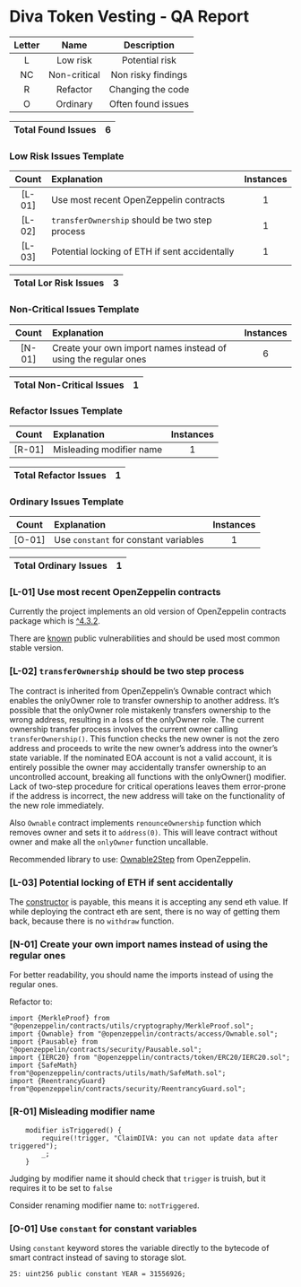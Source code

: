 # Diva Token Vesting - QA Report

| Letter | Name | Description |
|:--:|:-------:|:-------:|
| L  | Low risk | Potential risk |
| NC |  Non-critical | Non risky findings |
| R  | Refactor | Changing the code |
| O | Ordinary | Often found issues |

| Total Found Issues | 6 |
|:--:|:--:|

### Low Risk Issues Template
| Count | Explanation | Instances |
|:--:|:-------|:--:|
| [L-01] | Use most recent OpenZeppelin contracts | 1 |
| [L-02] | ```transferOwnership``` should be two step process | 1 |
| [L-03] | Potential locking of ETH if sent accidentally | 1 |

| Total Lor Risk Issues | 3 |
|:--:|:--:|

### Non-Critical Issues Template
| Count | Explanation | Instances |
|:--:|:-------|:--:|
| [N-01] | Create your own import names instead of using the regular ones | 6 |

| Total Non-Critical Issues | 1 |
|:--:|:--:|

### Refactor Issues Template
| Count | Explanation | Instances |
|:--:|:-------|:--:|
| [R-01] | Misleading modifier name | 1 |

| Total Refactor Issues | 1 |
|:--:|:--:|

### Ordinary Issues Template
| Count | Explanation | Instances |
|:--:|:-------|:--:|
| [O-01] | Use ```constant``` for constant variables | 1 |

| Total Ordinary Issues | 1 |
|:--:|:--:|

### [L-01] Use most recent OpenZeppelin contracts

Currently the project implements an old version of OpenZeppelin contracts package which is [^4.3.2](https://github.com/divaprotocol/diva-token-contract/blob/main/package.json#L34). 

There are [known](https://security.snyk.io/package/npm/@openzeppelin%2Fcontracts/4.3.2) public vulnerabilities and should be used most common stable version.

### [L-02] ```transferOwnership``` should be two step process

The contract is inherited from OpenZeppelin’s Ownable contract which enables the onlyOwner role to transfer ownership to another address. It’s possible that the onlyOwner role mistakenly transfers ownership to the wrong address, resulting in a loss of the onlyOwner role. The current ownership transfer process involves the current owner calling ```transferOwnership()```. This function checks the new owner is not the zero address and proceeds to write the new owner’s address into the owner’s state variable. If the nominated EOA account is not a valid account, it is entirely possible the owner may accidentally transfer ownership to an uncontrolled account, breaking all functions with the onlyOwner() modifier. Lack of two-step procedure for critical operations leaves them error-prone if the address is incorrect, the new address will take on the functionality of the new role immediately.

Also ```Ownable``` contract implements ```renounceOwnership``` function which removes owner and sets it to ```address(0)```. This will leave contract without owner and make all the ```onlyOwner``` function uncallable.

Recommended library to use: [Ownable2Step](https://github.com/OpenZeppelin/openzeppelin-contracts/blob/master/contracts/access/Ownable2Step.sol) from OpenZeppelin.

### [L-03] Potential locking of ETH if sent accidentally

The [constructor](https://github.com/divaprotocol/diva-token-contract/blob/main/src/ClaimDIVALinearVesting.sol#L41) is payable, this means it is accepting any send eth value. If while deploying the contract eth are sent, there is no way of getting them back, because there is no ```withdraw``` function.

### [N-01] Create your own import names instead of using the regular ones

For better readability, you should name the imports instead of using the regular ones.

Refactor to:
```solidity
import {MerkleProof} from "@openzeppelin/contracts/utils/cryptography/MerkleProof.sol";
import {Ownable} from "@openzeppelin/contracts/access/Ownable.sol";
import {Pausable} from "@openzeppelin/contracts/security/Pausable.sol";
import {IERC20} from "@openzeppelin/contracts/token/ERC20/IERC20.sol";
import {SafeMath} from"@openzeppelin/contracts/utils/math/SafeMath.sol";
import {ReentrancyGuard} from"@openzeppelin/contracts/security/ReentrancyGuard.sol";
```

### [R-01] Misleading modifier name

```soliditiy
    modifier isTriggered() {
        require(!trigger, "ClaimDIVA: you can not update data after triggered");
        _;
    }
```

Judging by modifier name it should check that ```trigger``` is truish, but it requires it to be set to ```false```

Consider renaming modifier name to: ```notTriggered```.

### [O-01] Use ```constant``` for constant variables

Using ```constant``` keyword stores the variable directly to the bytecode of smart contract instead of saving to storage slot.

```solidity
25: uint256 public constant YEAR = 31556926;
```

